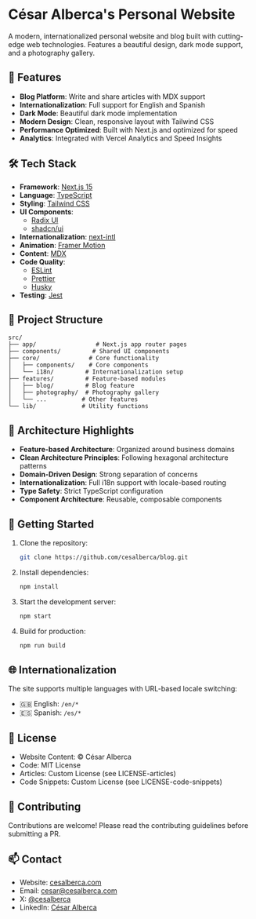 # César Alberca's Personal Website

A modern, internationalized personal website and blog built with cutting-edge web technologies. Features a beautiful design, dark mode support, and a photography gallery.

## 🚀 Features

- **Blog Platform**: Write and share articles with MDX support
- **Internationalization**: Full support for English and Spanish
- **Dark Mode**: Beautiful dark mode implementation
- **Modern Design**: Clean, responsive layout with Tailwind CSS
- **Performance Optimized**: Built with Next.js and optimized for speed
- **Analytics**: Integrated with Vercel Analytics and Speed Insights

## 🛠 Tech Stack

- **Framework**: [Next.js 15](https://nextjs.org/)
- **Language**: [TypeScript](https://www.typescriptlang.org/)
- **Styling**: [Tailwind CSS](https://tailwindcss.com/)
- **UI Components**:
  - [Radix UI](https://www.radix-ui.com/)
  - [shadcn/ui](https://ui.shadcn.com/)
- **Internationalization**: [next-intl](https://next-intl-docs.vercel.app/)
- **Animation**: [Framer Motion](https://www.framer.com/motion/)
- **Content**: [MDX](https://mdxjs.com/)
- **Code Quality**:
  - [ESLint](https://eslint.org/)
  - [Prettier](https://prettier.io/)
  - [Husky](https://typicode.github.io/husky/)
- **Testing**: [Jest](https://jestjs.io/)

## 📂 Project Structure

```
src/
├── app/                 # Next.js app router pages
├── components/         # Shared UI components
├── core/              # Core functionality
│   ├── components/    # Core components
│   └── i18n/         # Internationalization setup
├── features/         # Feature-based modules
│   ├── blog/         # Blog feature
│   ├── photography/  # Photography gallery
│   └── ...          # Other features
└── lib/             # Utility functions
```

## 🌟 Architecture Highlights

- **Feature-based Architecture**: Organized around business domains
- **Clean Architecture Principles**: Following hexagonal architecture patterns
- **Domain-Driven Design**: Strong separation of concerns
- **Internationalization**: Full i18n support with locale-based routing
- **Type Safety**: Strict TypeScript configuration
- **Component Architecture**: Reusable, composable components

## 🚀 Getting Started

1. Clone the repository:

   ```bash
   git clone https://github.com/cesalberca/blog.git
   ```

2. Install dependencies:

   ```bash
   npm install
   ```

3. Start the development server:

   ```bash
   npm start
   ```

4. Build for production:
   ```bash
   npm run build
   ```

## 🌐 Internationalization

The site supports multiple languages with URL-based locale switching:

- 🇬🇧 English: `/en/*`
- 🇪🇸 Spanish: `/es/*`

## 📝 License

- Website Content: © César Alberca
- Code: MIT License
- Articles: Custom License (see LICENSE-articles)
- Code Snippets: Custom License (see LICENSE-code-snippets)

## 🤝 Contributing

Contributions are welcome! Please read the contributing guidelines before submitting a PR.

## 📫 Contact

- Website: [cesalberca.com](https://cesalberca.com)
- Email: [cesar@cesalberca.com](mailto:cesar@cesalberca.com)
- X: [@cesalberca](https://x.com/cesalberca)
- LinkedIn: [César Alberca](https://linkedin.com/in/cesalberca)
